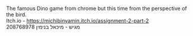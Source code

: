 The famous Dino game from chrome but this time from the perspective of the bird.     
Itch.io - https://michibinyamin.itch.io/assignment-2-part-2    
מגיש - מיכאל בנימין 208768978
